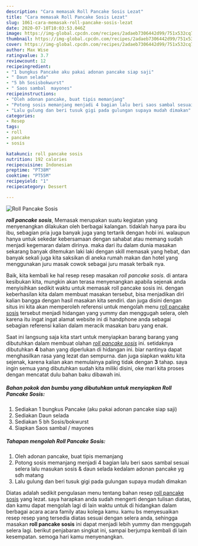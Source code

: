 ```yaml
---
description: "Cara memasak Roll Pancake Sosis Lezat"
title: "Cara memasak Roll Pancake Sosis Lezat"
slug: 1061-cara-memasak-roll-pancake-sosis-lezat
date: 2020-07-10T10:03:53.046Z
image: https://img-global.cpcdn.com/recipes/2adaeb7306442d99/751x532cq70/roll-pancake-sosis-foto-resep-utama.jpg
thumbnail: https://img-global.cpcdn.com/recipes/2adaeb7306442d99/751x532cq70/roll-pancake-sosis-foto-resep-utama.jpg
cover: https://img-global.cpcdn.com/recipes/2adaeb7306442d99/751x532cq70/roll-pancake-sosis-foto-resep-utama.jpg
author: Max Wise
ratingvalue: 3.7
reviewcount: 12
recipeingredient:
- "1 bungkus Pancake aku pakai adonan pancake siap saji"
- " Daun selada"
- "5 bh Sosisbokwurst"
- " Saos sambal  mayones"
recipeinstructions:
- "Oleh adonan pancake, buat tipis memanjang"
- "Potong sosis memanjang menjadi 4 bagian lalu beri saos sambal sesuai selera lalu masukan sosis &amp; daun selada kedalam adonan pancake yg sdh matang"
- "Lalu gulung dan beri tusuk gigi pada gulungan supaya mudah dimakan"
categories:
- Resep
tags:
- roll
- pancake
- sosis

katakunci: roll pancake sosis 
nutrition: 192 calories
recipecuisine: Indonesian
preptime: "PT38M"
cooktime: "PT55M"
recipeyield: "1"
recipecategory: Dessert

---
```



![Roll Pancake Sosis](https://img-global.cpcdn.com/recipes/2adaeb7306442d99/751x532cq70/roll-pancake-sosis-foto-resep-utama.jpg)

<b><i>roll pancake sosis</i></b>, Memasak merupakan suatu kegiatan yang menyenangkan dilakukan oleh berbagai kalangan. tidaklah hanya para ibu ibu, sebagian pria juga banyak juga yang tertarik dengan hobi ini. walaupun hanya untuk sekedar kebersamaan dengan sahabat atau memang sudah menjadi kegemaran dalam dirinya. maka dari itu dalam dunia masakan sekarang banyak ditemukan laki laki dengan skill memasak yang hebat, dan banyak sekali juga kita saksikan di aneka rumah makan dan hotel yang menggunakan juru masak cowok sebagai juru masak terbaik nya.



Baik, kita kembali ke hal resep resep masakan <i>roll pancake sosis</i>. di antara kesibukan kita, mungkin akan terasa menyenangkan apabila sejenak anda menyisihkan sedikit waktu untuk memasak roll pancake sosis ini. dengan keberhasilan kita dalam membuat masakan tersebut, bisa menjadikan diri kalian bangga dengan hasil masakan kita sendiri. dan juga disini dengan situs ini kita akan memperoleh referensi untuk mengolah menu <u>roll pancake sosis</u> tersebut menjadi hidangan yang yummy dan menggugah selera, oleh karena itu ingat ingat alamat website ini di handphone anda sebagai sebagian referensi kalian dalam meracik masakan baru yang enak.


Saat ini langsung saja kita start untuk menyiapkan barang barang yang dibutuhkan dalam membuat olahan <u><i>roll pancake sosis</i></u> ini. setidaknya dibutuhkan <b>4</b> bahan yang diperlukan di hidangan ini. biar nantinya dapat menghasilkan rasa yang lezat dan sempurna. dan juga siapkan waktu kita sejenak, karena kalian akan memulainya paling tidak dengan <b>3</b> tahap. saya ingin semua yang dibutuhkan sudah kita miliki disini, oke mari kita proses dengan mencatat dulu bahan baku dibawah ini.

<!--inarticleads1-->

##### Bahan pokok dan bumbu yang dibutuhkan untuk menyiapkan Roll Pancake Sosis:

1. Sediakan 1 bungkus Pancake (aku pakai adonan pancake siap saji)
1. Sediakan  Daun selada
1. Sediakan 5 bh Sosis/bokwurst
1. Siapkan  Saos sambal / mayones




<!--inarticleads2-->

##### Tahapan mengolah Roll Pancake Sosis:

1. Oleh adonan pancake, buat tipis memanjang
1. Potong sosis memanjang menjadi 4 bagian lalu beri saos sambal sesuai selera lalu masukan sosis &amp; daun selada kedalam adonan pancake yg sdh matang
1. Lalu gulung dan beri tusuk gigi pada gulungan supaya mudah dimakan




Diatas adalah sedikit pengulasan menu tentang bahan resep <u>roll pancake sosis</u> yang lezat. saya harapkan anda sudah mengerti dengan tulisan diatas, dan kamu dapat mengolah lagi di lain waktu untuk di hidangkan dalam berbagai acara acara family atau kolega kamu. kamu bs menyesuaikan resep resep yang tersedia diatas sesuai dengan selera anda, sehingga masakan <b>roll pancake sosis</b> ini dapat menjadi lebih yummy dan menggugah selera lagi. berikut penjabaran singkat ini, sampai berjumpa kembali di lain kesempatan. semoga hari kamu menyenangkan.

